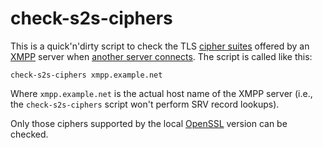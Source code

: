 check-s2s-ciphers
=================

This is a quick'n'dirty script to check the TLS [cipher suites][1] offered by
an [XMPP][2] server when [another server connects][3].  The script is called
like this:

    check-s2s-ciphers xmpp.example.net

Where `xmpp.example.net` is the actual host name of the XMPP server (i.e., the
`check-s2s-ciphers` script won't perform SRV record lookups).

Only those ciphers supported by the local [OpenSSL][4] version can be checked.

[1]: https://www.openssl.org/docs/apps/ciphers.html
[2]: http://xmpp.org/
[3]: https://tools.ietf.org/html/rfc6120#section-9.2.1
[4]: https://www.openssl.org/
